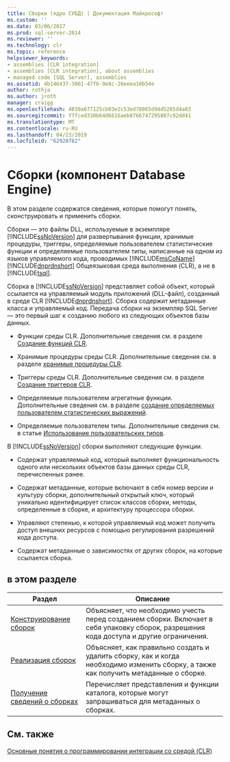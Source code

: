 ```yaml
---
title: Сборки (ядро СУБД) | Документация Майкрософт
ms.custom: ''
ms.date: 03/06/2017
ms.prod: sql-server-2014
ms.reviewer: ''
ms.technology: clr
ms.topic: reference
helpviewer_keywords:
- assemblies [CLR integration]
- assemblies [CLR integration], about assemblies
- managed code [SQL Server], assemblies
ms.assetid: 4b146437-3061-47f6-9e8c-26eeea10b54e
author: rothja
ms.author: jroth
manager: craigg
ms.openlocfilehash: 4830a677125cb03e2c53ed78065d94d5265d4a83
ms.sourcegitcommit: f7fced330b64d6616aeb8766747295807c92dd41
ms.translationtype: MT
ms.contentlocale: ru-RU
ms.lasthandoff: 04/23/2019
ms.locfileid: "62920782"
---
```

# <a name="assemblies-database-engine"></a>Сборки (компонент Database Engine)
  В этом разделе содержатся сведения, которые помогут понять, сконструировать и применить сборки.  
  
 Сборки — это файлы DLL, используемые в экземпляре [!INCLUDE[ssNoVersion](../../../includes/ssnoversion-md.md)] для развертывания функции, хранимые процедуры, триггеры, определяемые пользователем статистические функции и определяемые пользователем типы, написанные на одном из языков управляемого кода, проводимых [!INCLUDE[msCoName](../../../includes/msconame-md.md)] [!INCLUDE[dnprdnshort](../../../includes/dnprdnshort-md.md)] Общеязыковая среда выполнения (CLR), а не в [!INCLUDE[tsql](../../../includes/tsql-md.md)].  
  
 Сборка в [!INCLUDE[ssNoVersion](../../../includes/ssnoversion-md.md)] представляет собой объект, который ссылается на управляемый модуль приложений (DLL-файл), созданный в среде CLR [!INCLUDE[dnprdnshort](../../../includes/dnprdnshort-md.md)]. Сборка содержит метаданные класса и управляемый код. Передача сборки на экземпляр SQL Server — это первый шаг к созданию любого из следующих объектов базы данных.  
  
-   Функции среды CLR. Дополнительные сведения см. в разделе [Создание функций CLR](../user-defined-functions/create-clr-functions.md).  
  
-   Хранимые процедуры среды CLR. Дополнительные сведения см. в разделе [хранимые процедуры CLR](../../database-engine/dev-guide/clr-stored-procedures.md).  
  
-   Триггеры среды CLR. Дополнительные сведения см. в разделе [Создание триггеров CLR](../triggers/create-clr-triggers.md).  
  
-   Определяемые пользователем агрегатные функции. Дополнительные сведения см. в разделе [создание определяемых пользователем статистических выражений](../user-defined-functions/create-user-defined-aggregates.md).  
  
-   Определяемые пользователем типы. Дополнительные сведения см. в статье [Использование пользовательских типов](../native-client/features/using-user-defined-types.md).  
  
 В [!INCLUDE[ssNoVersion](../../../includes/ssnoversion-md.md)] сборки выполняют следующие функции.  
  
-   Содержат управляемый код, который выполняет функциональность одного или нескольких объектов базы данных среды CLR, перечисленных ранее.  
  
-   Содержат метаданные, которые включают в себя номер версии и культуру сборки, дополнительный открытый ключ, который уникально идентифицирует список классов сборки, методы, определенные в сборке, и архитектуру процессора сборки.  
  
-   Управляют степенью, к которой управляемый код может получить доступ внешних ресурсов с помощью регулирования разрешений кода доступа.  
  
-   Содержат метаданные о зависимостях от других сборок, на которые ссылается сборка.  
  
## <a name="in-this-section"></a>в этом разделе  
  
|Раздел|Описание|  
|-----------|-----------------|  
|[Конструирование сборок](assemblies-designing.md)|Объясняет, что необходимо учесть перед созданием сборки. Включает в себя упаковку сборок, разрешения кода доступа и другие ограничения.|  
|[Реализация сборок](assemblies-implementing.md)|Объясняет, как правильно создать и удалить сборку, как и когда необходимо изменить сборку, а также как получить метаданные о сборке.|  
|[Получение сведений о сборках](assemblies-getting-information.md)|Перечисляет представления и функции каталога, которые могут запрашиваться для метаданных о сборках.|  
  
## <a name="see-also"></a>См. также  
 [Основные понятия о программировании интеграции со средой (CLR)](common-language-runtime-clr-integration-programming-concepts.md)  
  
  
